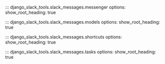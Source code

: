 ::: django_slack_tools.slack_messages.messenger
    options:
      show_root_heading: true

::: django_slack_tools.slack_messages.models
    options:
      show_root_heading: true

::: django_slack_tools.slack_messages.shortcuts
    options:
      show_root_heading: true

::: django_slack_tools.slack_messages.tasks
    options:
      show_root_heading: true
